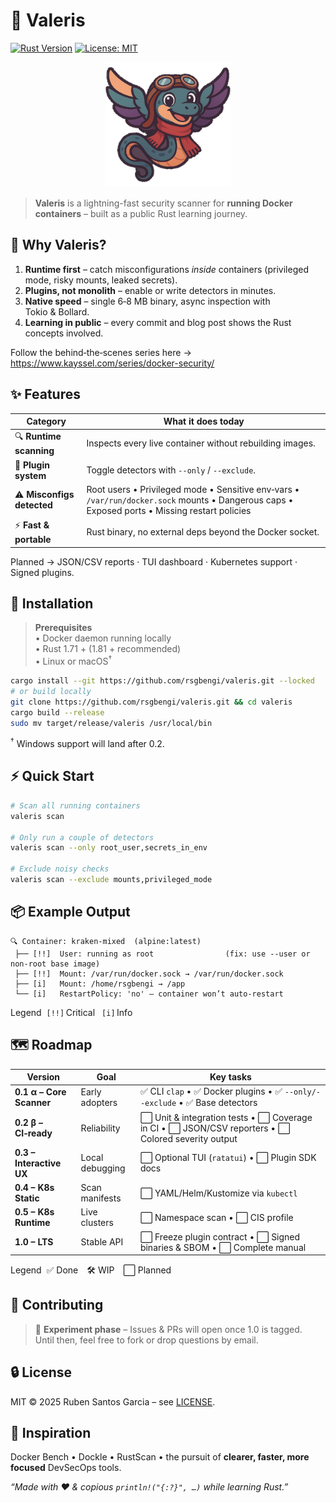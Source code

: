 # 🐉 Valeris

[![Rust Version](https://img.shields.io/badge/Rust-1.71%2B-orange?logo=rust)](https://www.rust-lang.org/)
[![License: MIT](https://img.shields.io/badge/License-MIT-green.svg)](#-license)

<p align="center">
  <img src="logo.webp" alt="Valeris logo" width="200"/>
</p>

> **Valeris** is a lightning-fast security scanner for **running Docker containers** – built as a public Rust learning journey.

## 🎯 Why Valeris?

1. **Runtime first** – catch misconfigurations _inside_ containers (privileged mode, risky mounts, leaked secrets).  
2. **Plugins, not monolith** – enable or write detectors in minutes.  
3. **Native speed** – single 6‑8 MB binary, async inspection with Tokio & Bollard.  
4. **Learning in public** – every commit and blog post shows the Rust concepts involved.

Follow the behind‑the‑scenes series here → <https://www.kayssel.com/series/docker-security/>

## ✨ Features

| Category | What it does today |
|----------|-------------------|
| 🔍 **Runtime scanning** | Inspects every live container without rebuilding images. |
| 🧩 **Plugin system** | Toggle detectors with `--only` / `--exclude`. |
| ⚠️ **Misconfigs detected** | Root users • Privileged mode • Sensitive env‑vars • `/var/run/docker.sock` mounts • Dangerous caps • Exposed ports • Missing restart policies |
| ⚡ **Fast & portable** | Rust binary, no external deps beyond the Docker socket. |

Planned → JSON/CSV reports · TUI dashboard · Kubernetes support · Signed plugins.

## 🚀 Installation

> **Prerequisites**  
> • Docker daemon running locally  
> • Rust 1.71 + (1.81 + recommended)  
> • Linux or macOS<sup>†</sup>

```bash
cargo install --git https://github.com/rsgbengi/valeris.git --locked
# or build locally
git clone https://github.com/rsgbengi/valeris.git && cd valeris
cargo build --release
sudo mv target/release/valeris /usr/local/bin
```

<sup>†</sup> Windows support will land after 0.2.


## ⚡ Quick Start

```bash
# Scan all running containers
valeris scan

# Only run a couple of detectors
valeris scan --only root_user,secrets_in_env

# Exclude noisy checks
valeris scan --exclude mounts,privileged_mode
```

## 📦 Example Output

```
🔍 Container: kraken-mixed  (alpine:latest)
 ├── [!!]  User: running as root                (fix: use --user or non-root base image)
 ├── [!!]  Mount: /var/run/docker.sock → /var/run/docker.sock
 ├── [i]   Mount: /home/rsgbengi → /app
 └── [i]   RestartPolicy: 'no' — container won’t auto-restart
```

Legend  `[!!]` Critical  `[i]` Info

## 🗺 Roadmap

| Version | Goal | Key tasks |
|---------|------|-----------|
| **0.1 α – Core Scanner** | Early adopters | ✅ CLI `clap` • ✅ Docker plugins • ✅ `--only/--exclude` • ✅ Base detectors |
| **0.2 β – CI‑ready** | Reliability | ⬜ Unit & integration tests • ⬜ Coverage in CI • ⬜ JSON/CSV reporters • ⬜ Colored severity output |
| **0.3 – Interactive UX** | Local debugging | ⬜ Optional TUI (`ratatui`) • ⬜ Plugin SDK docs |
| **0.4 – K8s Static** | Scan manifests | ⬜ YAML/Helm/Kustomize via `kubectl` |
| **0.5 – K8s Runtime** | Live clusters | ⬜ Namespace scan • ⬜ CIS profile |
| **1.0 – LTS** | Stable API | ⬜ Freeze plugin contract • ⬜ Signed binaries & SBOM • ⬜ Complete manual |

Legend  ✅ Done 🛠 WIP ⬜ Planned

## 🤝 Contributing

> 🧪 **Experiment phase** – Issues & PRs will open once 1.0 is tagged.  
> Until then, feel free to fork or drop questions by email.


## 🔒 License

MIT © 2025 Ruben Santos Garcia – see [LICENSE](./LICENSE.md).

## 🧠 Inspiration

Docker Bench • Dockle • RustScan • the pursuit of **clearer, faster, more focused** DevSecOps tools.

_“Made with ❤️ & copious `println!("{:?}", …)` while learning Rust.”_
